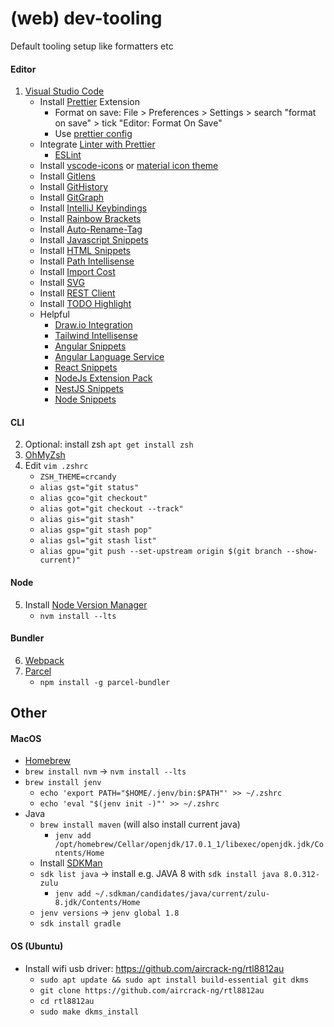 # (web) dev-tooling
Default tooling setup like formatters etc

#### Editor
1. [Visual Studio Code](https://code.visualstudio.com/)
    * Install [Prettier](https://prettier.io/) Extension
        * Format on save: File > Preferences > Settings > search "format on save" > tick "Editor: Format On Save"
        * Use [prettier config](https://github.com/devphilou/web-dev-tooling/blob/main/.prettierrc)
     * Integrate [Linter with Prettier](https://prettier.io/docs/en/integrating-with-linters.html)
         * [ESLint](https://marketplace.visualstudio.com/items?itemName=dbaeumer.vscode-eslint)
     * Install [vscode-icons](https://marketplace.visualstudio.com/items?itemName=vscode-icons-team.vscode-icons) or [material icon theme](https://marketplace.visualstudio.com/items?itemName=PKief.material-icon-theme)
     * Install [Gitlens](https://marketplace.visualstudio.com/items?itemName=eamodio.gitlens)
     * Install [GitHistory](https://marketplace.visualstudio.com/items?itemName=donjayamanne.githistory)
     * Install [GitGraph](https://marketplace.visualstudio.com/items?itemName=mhutchie.git-graph)
     * Install [IntelliJ Keybindings](https://marketplace.visualstudio.com/items?itemName=k--kato.intellij-idea-keybindings)
     * Install [Rainbow Brackets](https://marketplace.visualstudio.com/items?itemName=2gua.rainbow-brackets)
     * Install [Auto-Rename-Tag](https://marketplace.visualstudio.com/items?itemName=formulahendry.auto-rename-tag)
     * Install [Javascript Snippets](https://marketplace.visualstudio.com/items?itemName=xabikos.JavaScriptSnippets)
     * Install [HTML Snippets](https://marketplace.visualstudio.com/items?itemName=abusaidm.html-snippets)
     * Install [Path Intellisense](https://marketplace.visualstudio.com/items?itemName=christian-kohler.path-intellisense)
     * Install [Import Cost](https://marketplace.visualstudio.com/items?itemName=wix.vscode-import-cost)
     * Install [SVG](https://marketplace.visualstudio.com/items?itemName=jock.svg)
     * Install [REST Client](https://marketplace.visualstudio.com/items?itemName=humao.rest-client)
     * Install [TODO Highlight](https://marketplace.visualstudio.com/items?itemName=wayou.vscode-todo-highlight)
     * Helpful
         * [Draw.io Integration](https://marketplace.visualstudio.com/items?itemName=hediet.vscode-drawio)
         * [Tailwind Intellisense](https://marketplace.visualstudio.com/items?itemName=bradlc.vscode-tailwindcss)
         * [Angular Snippets](https://marketplace.visualstudio.com/items?itemName=johnpapa.Angular2)
         * [Angular Language Service](https://marketplace.visualstudio.com/items?itemName=Angular.ng-template)
         * [React Snippets](https://marketplace.visualstudio.com/items?itemName=dsznajder.es7-react-js-snippets)
         * [NodeJs Extension Pack](https://marketplace.visualstudio.com/items?itemName=waderyan.nodejs-extension-pack)
         * [NestJS Snippets](https://marketplace.visualstudio.com/items?itemName=ashinzekene.nestjs)
         * [Node Snippets](https://marketplace.visualstudio.com/items?itemName=chris-noring.node-snippets)

#### CLI
2. Optional: install zsh `apt get install zsh`
3. [OhMyZsh](https://ohmyz.sh/#install)
4. Edit `vim .zshrc`
    * `ZSH_THEME=crcandy`
    * `alias gst="git status"`
    * `alias gco="git checkout"`
    * `alias got="git checkout --track"`
    * `alias gis="git stash"`
    * `alias gsp="git stash pop"`
    * `alias gsl="git stash list"`
    * `alias gpu="git push --set-upstream origin $(git branch --show-current)"`

#### Node
5. Install [Node Version Manager](https://github.com/nvm-sh/nvm)
    * `nvm install --lts`

#### Bundler
6. [Webpack](https://webpack.js.org/)
7. [Parcel](https://parceljs.org/)
    * `npm install -g parcel-bundler`

## Other

#### MacOS
   * [Homebrew](https://brew.sh/index_de)
   * `brew install nvm` -> `nvm install --lts`
   * `brew install jenv`
      * `echo 'export PATH="$HOME/.jenv/bin:$PATH"' >> ~/.zshrc`
      * `echo 'eval "$(jenv init -)"' >> ~/.zshrc`
   * Java
      * `brew install maven` (will also install current java)
         * `jenv add /opt/homebrew/Cellar/openjdk/17.0.1_1/libexec/openjdk.jdk/Contents/Home`
      * Install [SDKMan](https://sdkman.io/install)
      * `sdk list java` -> install e.g. JAVA 8 with `sdk install java 8.0.312-zulu`
         * `jenv add ~/.sdkman/candidates/java/current/zulu-8.jdk/Contents/Home`
      * `jenv versions` -> `jenv global 1.8`
      * `sdk install gradle`

#### OS (Ubuntu)
* Install wifi usb driver: https://github.com/aircrack-ng/rtl8812au
   * `sudo apt update && sudo apt install build-essential git dkms`
   * `git clone https://github.com/aircrack-ng/rtl8812au`
   * `cd rtl8812au`
   * `sudo make dkms_install`
